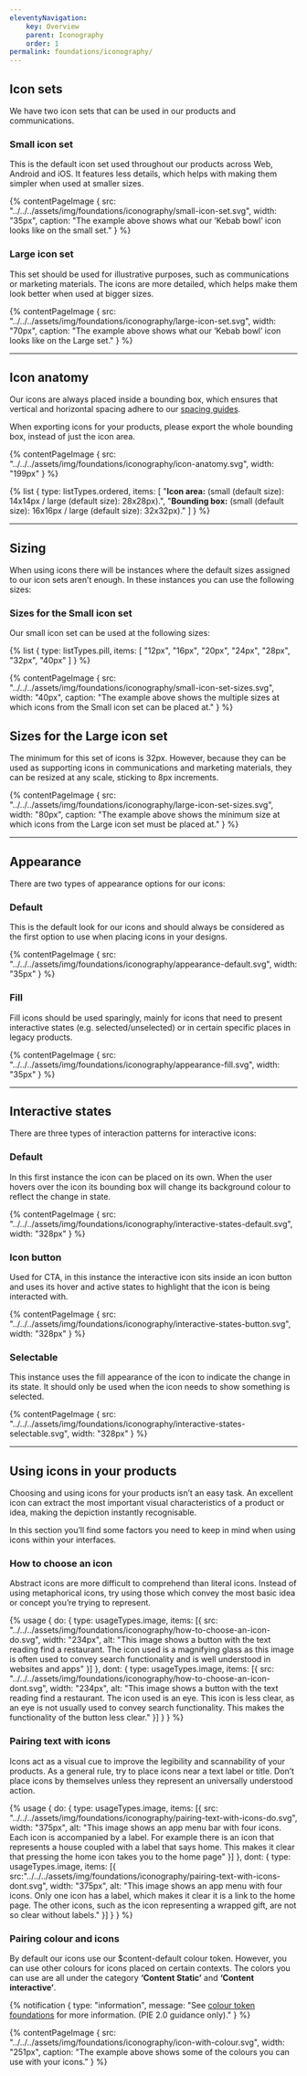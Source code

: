 ```yaml
---
eleventyNavigation:
    key: Overview
    parent: Iconography
    order: 1
permalink: foundations/iconography/
---
```


## Icon sets

We have two icon sets that can be used in our products and communications.

### Small icon set

This is the default icon set used throughout our products across Web, Android and iOS. It features less details, which helps with making them simpler when used at smaller sizes.

{% contentPageImage {
    src: "../../../assets/img/foundations/iconography/small-icon-set.svg",
    width: "35px",
    caption: "The example above shows what our ‘Kebab bowl’ icon looks like on the small set."
} %}

### Large icon set

This set should be used for illustrative purposes, such as communications or marketing materials. The icons are more detailed, which helps make them look better when used at bigger sizes.

{% contentPageImage {
    src: "../../../assets/img/foundations/iconography/large-icon-set.svg",
    width: "70px",
    caption: "The example above shows what our ‘Kebab bowl’ icon looks like on the Large set."
} %}

---

## Icon anatomy

Our icons are always placed inside a bounding box, which ensures that vertical and horizontal spacing adhere to our [spacing guides](/foundations/spacing/).

When exporting icons for your products, please export the whole bounding box, instead of just the icon area.

{% contentPageImage {
    src: "../../../assets/img/foundations/iconography/icon-anatomy.svg",
    width: "199px"
} %}

{% list {
    type: listTypes.ordered,
    items: [
        "**Icon area:** (small (default size): 14x14px / large (default size): 28x28px).",
        "**Bounding box:** (small (default size): 16x16px / large (default size): 32x32px)."
    ]
} %}

---

## Sizing

When using icons there will be instances where the default sizes assigned to our icon sets aren’t enough. In these instances you can use the following sizes:

### Sizes for the Small icon set

Our small icon set can be used at the following sizes:

{% list {
    type: listTypes.pill,
    items: [
        "12px",
        "16px",
        "20px",
        "24px",
        "28px",
        "32px",
        "40px"
    ]
} %}

{% contentPageImage {
    src: "../../../assets/img/foundations/iconography/small-icon-set-sizes.svg",
    width: "40px",
    caption: "The example above shows the multiple sizes at which icons from the Small icon set can be placed at."
} %}

## Sizes for the Large icon set

The minimum for this set of icons is 32px. However, because they can be used as supporting icons in communications and marketing materials, they can be resized at any scale, sticking to 8px increments.

{% contentPageImage {
    src: "../../../assets/img/foundations/iconography/large-icon-set-sizes.svg",
    width: "80px",
    caption: "The example above shows the minimum size at which icons from the Large icon set must be placed at."
} %}

---

## Appearance

There are two types of appearance options for our icons:

### Default

This is the default look for our icons and should always be considered as the first option to use when placing icons in your designs.

{% contentPageImage {
    src: "../../../assets/img/foundations/iconography/appearance-default.svg",
    width: "35px"
} %}

### Fill

Fill icons should be used sparingly, mainly for icons that need to present interactive states (e.g. selected/unselected) or in certain specific places in legacy products.

{% contentPageImage {
    src: "../../../assets/img/foundations/iconography/appearance-fill.svg",
    width: "35px"
} %}

---

## Interactive states

There are three types of interaction patterns for interactive icons:

### Default

In this first instance the icon can be placed on its own. When the user hovers over the icon its bounding box will change its background colour to reflect the change in state.

{% contentPageImage {
    src: "../../../assets/img/foundations/iconography/interactive-states-default.svg",
    width: "328px"
} %}

### Icon button

Used for CTA, in this instance the interactive icon sits inside an icon button and uses its hover and active states to highlight that the icon is being interacted with.

{% contentPageImage {
    src: "../../../assets/img/foundations/iconography/interactive-states-button.svg",
    width: "328px"
} %}

### Selectable

This instance uses the fill appearance of the icon to indicate the change in its state. It should only be used when the icon needs to show something is selected.

{% contentPageImage {
    src: "../../../assets/img/foundations/iconography/interactive-states-selectable.svg",
    width: "328px"
} %}

---
## Using icons in your products

Choosing and using icons for your products isn’t an easy task. An excellent icon can extract the most important visual characteristics of a product or idea, making the depiction instantly recognisable.

In this section you’ll find some factors you need to keep in mind when using icons within your interfaces.

### How to choose an icon

Abstract icons are more difficult to comprehend than literal icons. Instead of using metaphorical icons, try using those which convey the most basic idea or concept you’re trying to represent.

{% usage {
    do: {
        type: usageTypes.image,
        items: [{
            src: "../../../assets/img/foundations/iconography/how-to-choose-an-icon-do.svg",
            width: "234px",
            alt: "This image shows a button with the text reading find a restaurant. The icon used is a magnifying glass as this image is often used to convey search functionality and is well understood in websites and apps"
        }]
    },
    dont: {
        type: usageTypes.image,
        items: [{
            src: "../../../assets/img/foundations/iconography/how-to-choose-an-icon-dont.svg",
            width: "234px",
            alt: "This image shows a button with the text reading find a restaurant. The icon used is an eye. This icon is less clear, as an eye is not usually used to convey search functionality. This makes the functionality of the button less clear."
        }]
    }
} %}

### Pairing text with icons

Icons act as a visual cue to improve the legibility and scannability of your products. As a general rule, try to place icons near a text label or title. Don’t place icons by themselves unless they represent an universally understood action.

{% usage {
    do: {
        type: usageTypes.image,
        items: [{
            src: "../../../assets/img/foundations/iconography/pairing-text-with-icons-do.svg",
            width: "375px",
            alt: "This image shows an app menu bar with four icons. Each icon is accompanied by a label. For example there is an icon that represents a house coupled with a label that says home. This makes it clear that pressing the home icon takes you to the home page"
        }]
    },
    dont: {
        type: usageTypes.image,
        items: [{
        src:"../../../assets/img/foundations/iconography/pairing-text-with-icons-dont.svg",
        width: "375px",
        alt: "This image shows an app menu with four icons. Only one icon has a label, which makes it clear it is a link to the home page. The other icons, such as the icon representing a wrapped gift, are not so clear without labels."
        }]
    }
} %}

### Pairing colour and icons

By default our icons use our $content-default colour token. However, you can use other colours for icons placed on certain contexts. The colors you can use are all under the category **‘Content Static’** and **‘Content interactive’**.

{% notification {
    type: "information",
    message: "See [colour token foundations](/foundations/colour/tokens/alias/light/) for more information. (PIE 2.0 guidance only)."
} %}

{% contentPageImage {
    src: "../../../assets/img/foundations/iconography/icon-with-colour.svg",
    width: "251px",
    caption: "The example above shows some of the colours you can use with your icons."
} %}
